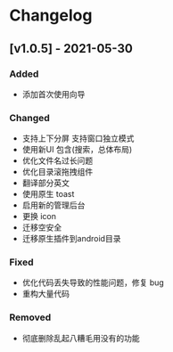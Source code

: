 # Changelog

## [v1.0.5] - 2021-05-30

### Added

- 添加首次使用向导

### Changed
-  支持上下分屏 支持窗口独立模式
- 使用新UI 包含(搜索，总体布局)
- 优化文件名过长问题
- 优化目录滚拖拽组件
- 翻译部分英文
- 使用原生 toast
- 启用新的管理后台
- 更换 icon
- 迁移空安全
- 迁移原生插件到android目录

### Fixed

- 优化代码丢失导致的性能问题，修复 bug
- 重构大量代码

### Removed

- 彻底删除乱起八糟毛用没有的功能

